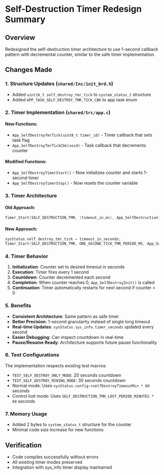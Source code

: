 # Self-Destruction Timer Redesign Summary

## Overview
Redesigned the self-destruction timer architecture to use 1-second callback pattern with decremental counter, similar to the safe timer implementation.

## Changes Made

### 1. Structure Updates (`shared/Inc/init_brd.h`)
- Added `uint16_t self_destroy_tmr_tick` to `system_status_t` structure
- Added `APP_TASK_SELF_DESTROY_TMR_TICK_CBK` to app task enum

### 2. Timer Implementation (`shared/Src/app.c`)

#### New Functions:
- `App_SelfDestroyTmrTick(uint8_t timer_id)` - Timer callback that sets task flag
- `App_SelfDestroyTmrTickCbk(void)` - Task callback that decrements counter

#### Modified Functions:
- `App_SelfDestroyTimerStart()` - Now initializes counter and starts 1-second timer
- `App_SelfDestroyTimerStop()` - Now resets the counter variable

### 3. Timer Architecture

#### Old Approach:
```c
Timer_Start(SELF_DESTRUCTION_TMR, (timeout_in_ms), App_SelfDestructionInitTmrCbk);
```

#### New Approach:
```c
sysStatus.self_destroy_tmr_tick = timeout_in_seconds;
Timer_Start(SELF_DESTRUCTION_TMR, ONE_SECOND_TICK_TMR_PERIOD_MS, App_SelfDestroyTmrTick);
```

### 4. Timer Behavior

1. **Initialization**: Counter set to desired timeout in seconds
2. **Execution**: Timer fires every 1 second
3. **Countdown**: Counter decremented each second
4. **Completion**: When counter reaches 0, `App_SelfDestroyInit()` is called
5. **Continuation**: Timer automatically restarts for next second if counter > 0

### 5. Benefits

- **Consistent Architecture**: Same pattern as safe timer
- **Better Precision**: 1-second granularity instead of single long timeout
- **Real-time Updates**: `sysStatus.sys_info.timer_seconds` updated every second
- **Easier Debugging**: Can inspect countdown in real-time
- **Pause/Resume Ready**: Architecture supports future pause functionality

### 6. Test Configurations

The implementation respects existing test macros:
- `TEST_SELF_DESTROY_ONLY_MODE`: 20 seconds countdown
- `TEST_SELF_DESTROY_MINING_MODE`: 30 seconds countdown  
- Normal mode: Uses `sysStatus.config->selfDestroyTimeoutMin * 60` seconds
- Control lost mode: Uses `SELF_DESTRUCTION_TMR_LOST_PERIOD_MINUTES * 60` seconds

### 7. Memory Usage
- Added 2 bytes to `system_status_t` structure for the counter
- Minimal code size increase for new functions

## Verification
- Code compiles successfully without errors
- All existing timer modes preserved
- Integration with sys_info timer display maintained
